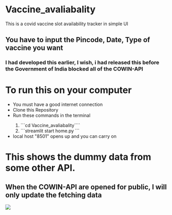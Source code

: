 # Vaccine_avaliabality
 This is a covid vaccine slot availability tracker in simple UI

 <h2>You have to input the Pincode, Date, Type of vaccine you want</h2>
 <h3> I had developed this earlier, I wish, i had released this before the Government of India blocked all of the COWIN-API </h3>
 <h1> To run this on your computer </h1>
 <ul>
    <li> You must have a good internet connection </li>
    <li> Clone this Repository </li>
    <li> Run these commands in the terminal</li>
  <ol>
    <li> ```cd Vaccine_avaliabality````</li>
    <li> ```streamlit start home.py ```  
  </ol>   
   <li> local host "8501" opens up and you can carry on </li>
 </ul>

<h1> This shows the dummy data from some other API.</h1>
<h2> When the COWIN-API are opened for public, I will only update the fetching data</h2>
<img src="https://camo.githubusercontent.com/10be9e867236dd49357aac457c348b672ba199dece78db957804cc6bd0bdf14c/68747470733a2f2f7777772e726173612e636f6d2f6173736574732f696d672f736172612f736172612d6f70656e2d736f757263652d322e302e706e67"/>